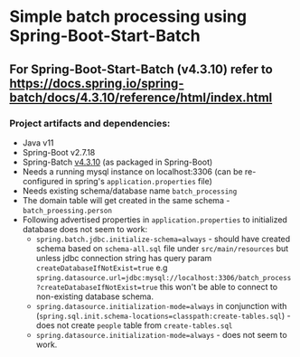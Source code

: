 # Simple batch processing using Spring-Boot-Start-Batch

## For Spring-Boot-Start-Batch (v4.3.10) refer to https://docs.spring.io/spring-batch/docs/4.3.10/reference/html/index.html

### Project artifacts and dependencies:
- Java v11
- Spring-Boot v2.7.18
- Spring-Batch <a href="https://docs.spring.io/spring-batch/docs/4.3.10/reference/html/index.html">v4.3.10</a> (as packaged in Spring-Boot)
- Needs a running mysql instance on localhost:3306 (can be re-configured in spring's `application.properties` file)
- Needs existing schema/database name `batch_processing`
- The domain table will get created in the same schema - `batch_proessing.person`
- Following advertised properties in `application.properties` to initialized database does not seem to work:
  - `spring.batch.jdbc.initialize-schema=always` - should have created schema based on `schema-all.sql` file under `src/main/resources` but unless jdbc connection string has query param `createDatabaseIfNotExist=true` e.g `spring.datasource.url=jdbc:mysql://localhost:3306/batch_process?createDatabaseIfNotExist=true` this won't be able to connect to non-existing database schema.
  - `spring.datasource.initialization-mode=always` in conjunction with (`spring.sql.init.schema-locations=classpath:create-tables.sql`)  - does not create `people` table from `create-tables.sql`
  - `spring.datasource.initialization-mode=always` - does not seem to work. 